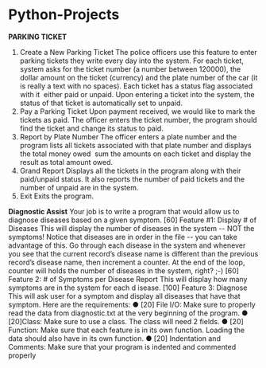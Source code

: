 # Python-Projects

**PARKING TICKET**
1) Create a New Parking Ticket 
The police officers use this feature to enter parking tickets they write every day into the system. For each ticket, system asks for the ticket number (a number between 1­20000), the dollar amount on the ticket (currency) and the plate number of the car (it is really a text with no spaces). Each ticket has a status flag associated with it ­­ either paid or unpaid. Upon entering a ticket into the system, the status of that ticket is automatically set to unpaid.
2) Pay a Parking Ticket 
Upon payment received, we would like to mark the tickets as paid. The officer enters the ticket number, the program should find the ticket and change its status to paid.
3) Report by Plate Number 
The officer enters a plate number and the program lists all tickets associated with that plate number and displays the total money owed ­­ sum the amounts on each ticket and display the result as total amount owed.
4) Grand Report 
Displays all the tickets in the program along with their paid/unpaid status. It also reports the number of paid tickets and the number of unpaid are in the system.
5) Exit 
Exits the program.


**Diagnostic Assist**
Your job is to write a program that would allow us to diagnose diseases based on a given symptom.
[60] Feature #1: Display # of Diseases
This will display the number of diseases in the system -- NOT the symptoms!
Notice that diseases are in order in the file -- you can take advantage of this. Go through each disease in the system and whenever you see that the current record’s disease name is different than the previous record’s disease name, then increment a counter. At the end of the loop, counter will holds the number of diseases in the system, right? ;-)
[60] Feature 2: # of Symptoms per Disease Report
This will display how many symptoms are in the system for ​each d​ isease.
[100] Feature 3: Diagnose
This will ask user for a symptom and display all diseases that have that symptom.
Here are the requirements:
● [20] ​File I/O:​ Make sure to properly read the data from diagnostic.txt at the very beginning of the program.
● [20] ​Class:​ Make sure to use a class. The class will need 2 fields.
● [20] ​Function:​ Make sure that each feature is in its own function. Loading the data should also have in its own function.
● [20] ​Indentation and Comments:​ Make sure that your program is indented and commented properly
